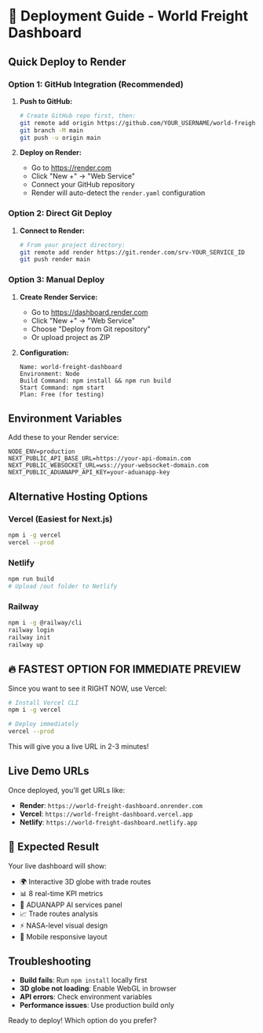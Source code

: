 # 🚀 Deployment Guide - World Freight Dashboard

## Quick Deploy to Render

### Option 1: GitHub Integration (Recommended)

1. **Push to GitHub:**
   ```bash
   # Create GitHub repo first, then:
   git remote add origin https://github.com/YOUR_USERNAME/world-freight-dashboard.git
   git branch -M main
   git push -u origin main
   ```

2. **Deploy on Render:**
   - Go to https://render.com
   - Click "New +" → "Web Service"
   - Connect your GitHub repository
   - Render will auto-detect the `render.yaml` configuration

### Option 2: Direct Git Deploy

1. **Connect to Render:**
   ```bash
   # From your project directory:
   git remote add render https://git.render.com/srv-YOUR_SERVICE_ID
   git push render main
   ```

### Option 3: Manual Deploy

1. **Create Render Service:**
   - Go to https://dashboard.render.com
   - Click "New +" → "Web Service"
   - Choose "Deploy from Git repository"
   - Or upload project as ZIP

2. **Configuration:**
   ```
   Name: world-freight-dashboard
   Environment: Node
   Build Command: npm install && npm run build
   Start Command: npm start
   Plan: Free (for testing)
   ```

## Environment Variables

Add these to your Render service:

```
NODE_ENV=production
NEXT_PUBLIC_API_BASE_URL=https://your-api-domain.com
NEXT_PUBLIC_WEBSOCKET_URL=wss://your-websocket-domain.com
NEXT_PUBLIC_ADUANAPP_API_KEY=your-aduanapp-key
```

## Alternative Hosting Options

### Vercel (Easiest for Next.js)
```bash
npm i -g vercel
vercel --prod
```

### Netlify
```bash
npm run build
# Upload /out folder to Netlify
```

### Railway
```bash
npm i -g @railway/cli
railway login
railway init
railway up
```

## 🔥 FASTEST OPTION FOR IMMEDIATE PREVIEW

Since you want to see it RIGHT NOW, use Vercel:

```bash
# Install Vercel CLI
npm i -g vercel

# Deploy immediately
vercel --prod
```

This will give you a live URL in 2-3 minutes!

## Live Demo URLs

Once deployed, you'll get URLs like:
- **Render**: `https://world-freight-dashboard.onrender.com`
- **Vercel**: `https://world-freight-dashboard.vercel.app`
- **Netlify**: `https://world-freight-dashboard.netlify.app`

## 🎯 Expected Result

Your live dashboard will show:
- 🌍 Interactive 3D globe with trade routes
- 📊 8 real-time KPI metrics
- 🤖 ADUANAPP AI services panel
- 📈 Trade routes analysis
- ⚡ NASA-level visual design
- 📱 Mobile responsive layout

## Troubleshooting

- **Build fails**: Run `npm install` locally first
- **3D globe not loading**: Enable WebGL in browser
- **API errors**: Check environment variables
- **Performance issues**: Use production build only

Ready to deploy! Which option do you prefer?